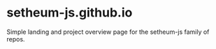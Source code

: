 # setheum-js.github.io

Simple landing and project overview page for the setheum-js family of repos.

